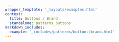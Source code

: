 ```yaml
---
wrapper_template: '_layouts/examples.html'
context:
  title: Buttons / Brand
  standalone: patterns_buttons
markdown_includes:
  example: '_includes/patterns/buttons/brand.html'
---
```

